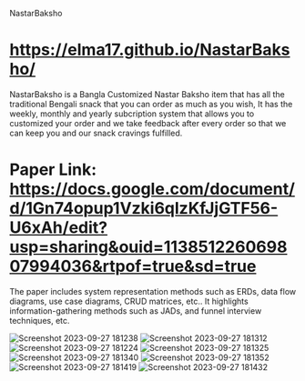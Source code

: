 NastarBaksho
# https://elma17.github.io/NastarBaksho/
NastarBaksho is a Bangla Customized Nastar Baksho item that has all the traditional Bengali snack that you can order as much as you wish, It has the weekly, monthly and yearly subcription system that allows you to customized your order and we take feedback after every order so that we can keep you and our snack cravings fulfilled. 

# Paper Link: https://docs.google.com/document/d/1Gn74opup1Vzki6qlzKfJjGTF56-U6xAh/edit?usp=sharing&ouid=113851226069807994036&rtpof=true&sd=true
The paper includes system representation methods such as ERDs, data flow diagrams, use case diagrams, CRUD matrices, etc.. It highlights information-gathering methods such as JADs, and funnel interview techniques, etc.

![Screenshot 2023-09-27 181238](https://github.com/Elma17/NastarBaksho/assets/114817868/36248972-2756-40e3-bded-5304af8ae9c0)
![Screenshot 2023-09-27 181312](https://github.com/Elma17/NastarBaksho/assets/114817868/bd2b6320-235e-407d-94f0-b3f083760e15)
![Screenshot 2023-09-27 181224](https://github.com/Elma17/NastarBaksho/assets/114817868/acaf84a1-bead-4043-b949-b3af879ecd09)
![Screenshot 2023-09-27 181325](https://github.com/Elma17/NastarBaksho/assets/114817868/252d9668-e79d-44da-8c97-07ba25d7f78b)
![Screenshot 2023-09-27 181340](https://github.com/Elma17/NastarBaksho/assets/114817868/9bb63bff-29ca-4f27-8f08-c969f3e5b898)
![Screenshot 2023-09-27 181352](https://github.com/Elma17/NastarBaksho/assets/114817868/35bfca53-59cf-441c-a867-95d005d794e7)
![Screenshot 2023-09-27 181419](https://github.com/Elma17/NastarBaksho/assets/114817868/866a9d8b-2d26-4819-8e7d-5239bd17319b)
![Screenshot 2023-09-27 181432](https://github.com/Elma17/NastarBaksho/assets/114817868/ea109d77-ea1d-4c14-9ba0-c8f52aa3678a)
